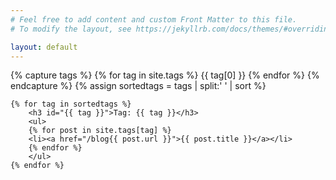```yaml
---
# Feel free to add content and custom Front Matter to this file.
# To modify the layout, see https://jekyllrb.com/docs/themes/#overriding-theme-defaults

layout: default
---
```


<html>
  <head>
    <title>Tag: #{{page.tag}}</title>
  </head>
  <body>
    {% capture tags %}
        {% for tag in site.tags %}
            {{ tag[0] }}
        {% endfor %}
    {% endcapture %}
    {% assign sortedtags = tags | split:' ' | sort %}
    
    {% for tag in sortedtags %}
        <h3 id="{{ tag }}">Tag: {{ tag }}</h3>
        <ul>
        {% for post in site.tags[tag] %}
        <li><a href="/blog{{ post.url }}">{{ post.title }}</a></li>
        {% endfor %}
        </ul>
    {% endfor %}
  </body>
</html>